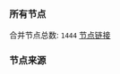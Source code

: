 ### 所有节点
合并节点总数: `1444`
[节点链接](https://raw.githubusercontent.com/rzhy1/11/master/sub/sub_merge_base64.txt)

### 节点来源